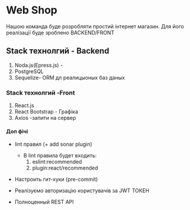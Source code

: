 # Web Shop 
   Нашою команда буде розробляти простий інтернет магазин. Для його реалізації буде зроблено BACKEND/FRONT

##   Stack технолгий - Backend
1. Noda.js(Epress.js) - 
2. PostgreSQL
3. Sequelize- ORM дл реалицыоных баз даных 


    


###    Stack технолгий -Front
1. React.js
2. React Bootstrap - Графіка 
3. Axios -запити на сервер

#### Доп фічі 
* lint правил  (+ add sonar plugin) 
   * В lint правила будет входить: 
      1. eslint:recommended
      2. plugin:react/recommended
      
* Настроить гит-хуки (pre-commit)
* Реалізуємо авторизацію користувачів за JWT ТОКЕН
* Полноценный REST API 


 